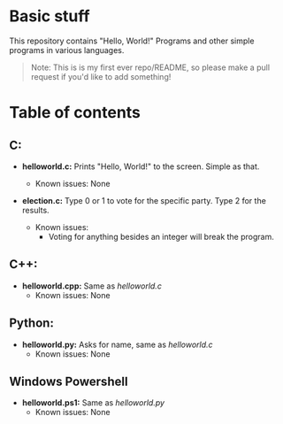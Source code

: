 # Basic stuff
This repository contains "Hello, World!" Programs and other simple programs in various languages.

> Note: This is is my first ever repo/README, so please make a pull request if you'd like to add something!

# Table of contents
## C:
* **helloworld.c:** Prints "Hello, World!" to the screen. Simple as that.
    * Known issues: None

* **election.c:** Type 0 or 1 to vote for the specific party. Type 2 for the results.
    * Known issues:
        * Voting for anything besides an integer will break the program.
## C++:
* **helloworld.cpp:** Same as *helloworld.c*
    * Known issues: None


## Python:
* **helloworld.py:** Asks for name, same as *helloworld.c*
    * Known issues: None

## Windows Powershell
* **helloworld.ps1:** Same as *helloworld.py*
    * Known issues: None